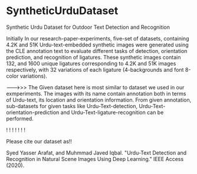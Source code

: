 # SyntheticUrduDataset
Synthetic Urdu Dataset for Outdoor Text Detection and Recognition

Initially In our research-paper-experiments, five-set of datasets, containing 4.2K and 51K Urdu-text-embedded synthetic images were generated using the CLE annotation text to evaluate different tasks of detection, orientation prediction, and recognition of ligatures. These synthetic images contain 132, and 1600 unique ligatures corresponding to 4.2K and 51K images respectively, with 32 variations of each ligature (4-backgrounds and font 8-color variations). 

--->>> The Given dataset here is most similar to dataset we used in our exmperiments. The images with its name contain annotation both in terms of Urdu-text, its location and orientation information. From given annotation, sub-datasets for given tasks like Urdu-Text-detection, Urdu-Text-orientation-prediction and Urdu-Text-ligature-recognition can be performed.



!
!
!
!
!
!
!

Please cite our dataset as!!

Syed Yasser Arafat, and Muhmmad Javed Iqbal. "Urdu-Text Detection and Recognition in Natural Scene Images Using Deep Learning." IEEE Access (2020).

